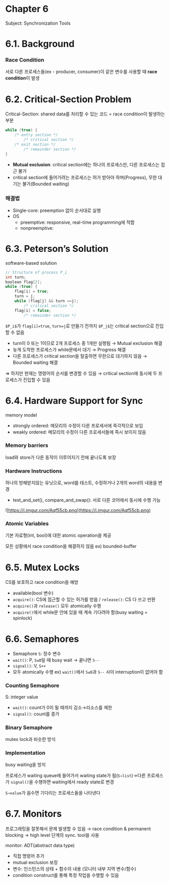 # Chapter 6

Subject: Synchronization Tools



# 6.1. Background

### Race Condition

서로 다른 프로세스들(ex - producer, consumer)이 같은 변수를 사용할 때 **race condition**이 발생

# 6.2. Critical-Section Problem

Critical-Section: shared data를 처리할 수 있는 코드 = race condition이 발생하는 부분

```c
while (true) {
	/* entry section */
		/* critical section */
	/* exit section */
		/* remainder section */
}
```

- **Mutual exclusion**: critical section에는 하나의 프로세스만, 다른 프로세스는 접근 불가
- critical section에 들어가려는 프로세스는 허가 받아야 하며(Progress), 무한 대기는 불가(Bounded waiting)

### 해결법

- Single-core: preemption 없이 순서대로 실행
- OS
    - preemptive: responsive, real-time programming에 적합
    - nonpreemptive:

# 6.3. Peterson’s Solution

software-based solution

```c
// Structure of process P_i
int turn;
boolean flag[2];
while (true) {
	flag[i] = true;
	turn = j;
	while (flag[j] && turn ==j);
		/* critical section */
	flag[i] = false;
		/* remainder section */
```

`$P_i$`가 `flag[i]=true`, `turn=j`로 만들기 전까지 `$P_j$`는 critical section으로 진입할 수 없음

- turn이 0 또는 1이므로 2개 프로세스 중 1개만 실행됨 → Mutual exclusion 해결
- 늦게 도착한 프로세스가 while문에서 대기 → Progress 해결
- 다른 프로세스가 critical section을 탈출하면 무한으로 대기하지 않음 → Bounded waiting 해결

⇒ 하지만 현재는 명령어의 순서를 변경할 수 있음 → critical section에 동시에 두 프로세스가 진입할 수 있음

# 6.4. Hardware Support for Sync

memory model

- strongly ordered: 메모리의 수정이 다른 프로세서에 즉각적으로 보임
- weakly ordered: 메모리의 수정이 다른 프로세서들에 즉시 보이지 않음

### Memory barriers

load와 store가 다른 동작이 이루어지기 전에 끝나도록 보장

### Hardware Instructions

하나의 방해받지않는 유닛으로, word를 테스트, 수정하거나 2개의 word의 내용을 변경

- test_and_set(), compare_and_swap(): 서로 다른 코어에서 동시에 수행 가능

![https://i.imgur.com/Aqf55cb.png](https://i.imgur.com/Aqf55cb.png)

### Atomic Variables

기본 자료형(int, bool)에 대한 atomic operation을 제공

모든 상황에서 race condition을 해결하지 않음 ex) bounded-buffer

# 6.5. Mutex Locks

CS를 보호하고 race condition을 예방

- available(bool 변수)
- `acquire()`: CS에 접근할 수 있는 허가를 받음 / `release()`: CS 다 쓰고 반환
- `acquire()`과 `release()` 모두 atomically 수행
- `acquire()`에서 while문 안에 있을 때 계속 기다려야 함(busy waiting = spinlock)

# 6.6. Semaphores

- Semaphore `S`: 정수 변수
- `wait()`: P, `S≤0`일 때 busy wait → 끝나면 `S--`
- `signal()`: V, `S++`
- 모두 atomically 수행 ex) `wait()`에서 `S≤0`과 `S--` 사이 interruption이 없어야 함

### Counting Semaphore

S: integer value

- `wait()`: count가 0이 될 때까지 감소→리소스를 제한
- `signal()`: count를 증가

### Binary Semaphore

mutex lock과 비슷한 방식

### Implementation

busy waiting을 방지

프로세스가 waiting queue에 들어가서 waiting state가 됨(`S→list`)→다른 프로세스가 `signal()`을 수행하면 waiting에서 ready state로 변경

`S→value`가 음수면 기다리는 프로세스들을 나타낸다

# 6.7. Monitors

프로그래밍을 잘못해서 문제 발생할 수 있음 → race condition & permanent blocking
→ high level 단계의 sync. tool을 사용

monitor: ADT(abstract data type)

- 직접 명령어 추가
- mutual exclusion 보장
- 변수: 인스턴스의 상태 + 함수의 내용 (모니터 내부 지역 변수/함수)
- condition construct를 통해 특정 작업을 수행할 수 있음